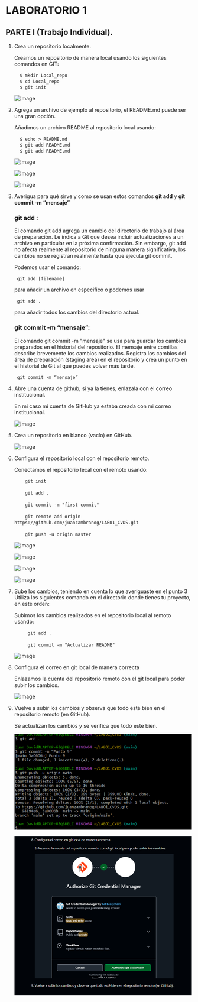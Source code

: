 # LABORATORIO 1

## PARTE I (Trabajo Individual).

1.	Crea un repositorio localmente.

      Creamos un repositorio de manera local usando los siguientes comandos en GIT:
  	      
  	      $ mkdir Local_repo
          $ cd Local_repo
          $ git init
   
      ![image](https://github.com/user-attachments/assets/580e1d39-406e-412f-9fb3-0a21ddec729e)

3. Agrega un archivo de ejemplo al repositorio, el README.md puede ser una gran opción.

      Añadimos un archivo README al repositorio local usando:

         $ echo > README.md
         $ git add README.md
         $ git add README.md

    ![image](https://github.com/user-attachments/assets/b5cc14f6-d19d-478c-b5e3-f5634c7d9e9c)



    ![image](https://github.com/user-attachments/assets/7780ac3a-a2a5-440b-b1a9-d4759dc5cbde)



    ![image](https://github.com/user-attachments/assets/70d4910f-55ec-4fb6-bc24-39a81e648612)


5.	Averigua para qué sirve y como se usan estos comandos **git add** y **git commit -m “mensaje”**

    ### git add :

    El comando git add agrega un cambio del directorio de trabajo al área de preparación. Le indica a Git que desea incluir actualizaciones a un archivo en particular en la próxima confirmación. Sin embargo, git add no afecta realmente al repositorio de ninguna manera significativa, los cambios no se registran realmente hasta que ejecuta git commit.

      Podemos usar el comando:
   
         git add [filename]
      
      para añadir un archivo en especifico o podemos usar 

         git add . 
      para añadir todos los cambios del directorio actual.

    ### git commit -m “mensaje”:

    El comando git commit -m "mensaje" se usa para guardar los cambios preparados en el historial del repositorio. El mensaje entre comillas describe brevemente los cambios realizados. Registra los cambios del área de preparación (staging area) en el repositorio y crea un punto en el historial de Git al que puedes volver más tarde.

         git commit -m “mensaje”

7. Abre una cuenta de github, si ya la tienes, enlazala con el correo institucional.
   

   En mi caso mi cuenta de GitHub ya estaba creada con mi correo institucional.

    ![image](https://github.com/user-attachments/assets/ba92c54f-6c15-4341-b1f1-f1af2bad20e9)


        
9. Crea un repositorio en blanco (vacío) en GitHub.        

    ![image](https://github.com/user-attachments/assets/2e1136f7-f813-4be8-ae96-fd7bb1c4487b)


10.	Configura el repositorio local con el repositorio remoto.

       Conectamos el repositorio lecal con el remoto usando:
   	
   	        git init

            git add .
            
            git commit -m "first commit"
            
            git remote add origin https://github.com/juanzambranog/LAB01_CVDS.git
            
            git push -u origin master

      ![image](https://github.com/user-attachments/assets/b6dcd9c4-9243-4200-b054-7e2b48703192)

   
      ![image](https://github.com/user-attachments/assets/5118a8bd-1c6f-4c34-850b-e93382f367b8)

   
      ![image](https://github.com/user-attachments/assets/19dba0fc-7ab7-495d-a10f-8db7c5f82790)
   

      ![image](https://github.com/user-attachments/assets/3130ce79-430a-4482-aca4-7887ddd3df6e)


7. Sube los cambios, teniendo en cuenta lo que averiguaste en el punto 3
    Utiliza los siguientes comando en el directorio donde tienes tu proyecto, en este orden:

   Subimos los cambios realizados en el repositorio local al remoto usando:

            git add .

            git commit -m "Actualizar README"

   ![image](https://github.com/user-attachments/assets/53f3c8c7-6c55-4cd6-9384-4948b2f96e86)


8.	Configura el correo en git local de manera correcta

      Enlazamos la cuenta del repositorio remoto con el git local para poder subir los cambios. 

      ![image](https://github.com/user-attachments/assets/eac79da8-024c-4df3-9b57-5b9dec14c4ee)



9. Vuelve a subir los cambios y observa que todo esté bien en el repositorio remoto (en GitHub).   

    Se actualizan los cambios y se verifica que todo este bien.


    ![alt text](img/image-10.png)


    ![alt text](img/image-11.png)